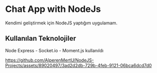 # Chat App with NodeJs
Kendimi geliştirmek için NodeJS yaptığım uygulamam.
## Kullanılan Teknolojiler
Node Express - Socket.io - Moment.js kullanıldı


https://github.com/AlperenMertU/NodeJS-Projects/assets/89020497/3ad2d2db-729b-4feb-9121-06bca6dcd7d0

